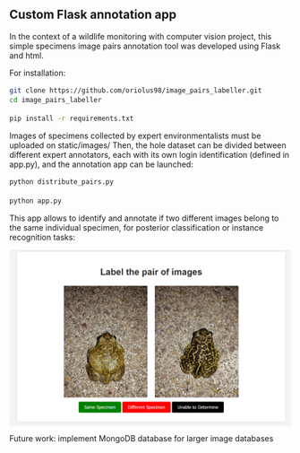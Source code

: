 ## Custom Flask annotation app
In the context of a wildlife monitoring with computer vision project, this simple specimens image pairs annotation tool was developed using Flask and html. 

For installation:

```bash
git clone https://github.com/oriolus98/image_pairs_labeller.git
cd image_pairs_labeller

pip install -r requirements.txt
```

Images of specimens collected by expert environmentalists must be uploaded on static/images/
Then, the hole dataset can be divided between different expert annotators, each with its own login identification (defined in app.py), and the annotation app can be launched:

```bash
python distribute_pairs.py

python app.py
```

This app allows to identify and annotate if two different images belong to the same individual specimen, for posterior classification or instance recognition tasks:

<img align="center" src="./figs/app_example.png" width=1000 />

Future work: implement MongoDB database for larger image databases